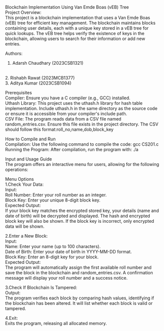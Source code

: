 Blockchain Implementation Using Van Emde Boas (vEB) Tree
<br>
Project Overview:
<br>
This project is a blockchain implementation that uses a Van Emde Boas (vEB) tree for efficient key management. 
The blockchain maintains blocks containing user details, each with a unique key stored in a vEB tree for quick lookups. 
The vEB tree helps verify the existence of keys in the blockchain, allowing users to search for their information or add new entries.

Authors:
<br>
1. Adarsh Chaudhary (2023CSB1321)
<br>
2. Rishabh Rawat (2023MCB1377)
<br>
3. Aditya Kumar (2023CSB1094)

Prerequisites
<br>
Compiler: Ensure you have a C compiler (e.g., GCC) installed.
<br>
Uthash Library: This project uses the uthash.h library for hash table implementation. Include uthash.h in the same directory as the source code or ensure it is accessible from your compiler's include path.
<br>
CSV File: The program reads data from a CSV file named random_entries.csv. Ensure this file exists in the project directory. The CSV should follow this format:roll_no,name,dob,block_key

How to Compile and Run
<br>
Compilation: Use the following command to compile the code:
gcc CS201.c
<br>
Running the Program: After compilation, run the program with:
./a

Input and Usage Guide
<br>
The program offers an interactive menu for users, allowing for the following operations:

Menu Options
<br>
1.Check Your Data:
<br>
Input:
<br>
Roll Number: Enter your roll number as an integer.
<br>
Block Key: Enter your unique 8-digit block key.
<br>
Expected Output:
<br>
If your block key matches the encrypted stored key, your details (name and date of birth) will be decrypted and displayed. The hash and encrypted block key will also be shown.
If the block key is incorrect, only encrypted data will be shown.

2.Enter a New Block:
<br>
Input:
<br>
Name: Enter your name (up to 100 characters).
<br>
Date of Birth: Enter your date of birth in YYYY-MM-DD format.
<br>
Block Key: Enter an 8-digit key for your block.
<br>
Expected Output:
<br>
The program will automatically assign the first available roll number and save the block in the blockchain and random_entries.csv.
A confirmation message will display your roll number and a success notice.

3.Check If Blockchain Is Tampered:
<br>
Output:
<br>
The program verifies each block by comparing hash values, identifying if the blockchain has been altered. It will list whether each block is valid or tampered.

4.Exit:
<br>
Exits the program, releasing all allocated memory.
